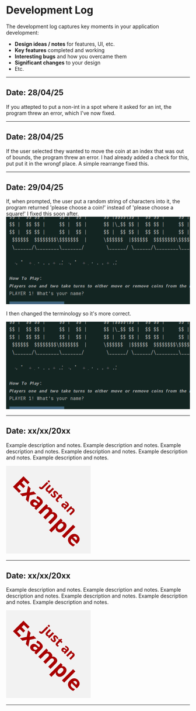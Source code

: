 # Development Log

The development log captures key moments in your application development:

- **Design ideas / notes** for features, UI, etc.
- **Key features** completed and working
- **Interesting bugs** and how you overcame them
- **Significant changes** to your design
- Etc.

---

## Date: 28/04/25

If you attepted to put a non-int in a spot where it asked for an int, the program threw an error, which I've now fixed. 


---

## Date: 28/04/25

If the user selected they wanted to move the coin at an index that was out of bounds, the program threw an error. I had already added a check for this, put put it in the wrongf place. A simple rearrange fixed this. 


---

## Date: 29/04/25

If, when prompted, the user put a random string of characters into it, the program returned 'please choose a coin!' instead of 'please choose a square!' I fixed this soon after. 
![Incorrect Text](screenshots/MoveCoinToLetterDV.gif)

I then changed the terminology so it's more correct. 

![Correct Text](screenshots/MoveCoinToLetter.gif)

---

## Date: xx/xx/20xx

Example description and notes. Example description and notes. Example description and notes. Example description and notes. Example description and notes. Example description and notes.

![example.png](screenshots/example.png)

---

## Date: xx/xx/20xx

Example description and notes. Example description and notes. Example description and notes. Example description and notes. Example description and notes. Example description and notes.

![example.png](screenshots/example.png)

---


